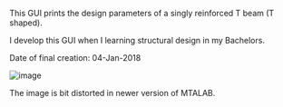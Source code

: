 This GUI prints the design parameters of a singly reinforced T beam (T shaped).

I develop this GUI when I learning structural design in my Bachelors.

Date of final creation: 04-Jan-2018


![image](https://user-images.githubusercontent.com/70601302/158071455-f9a39222-abb9-46e4-a783-7a0dca958abf.png)

The image is bit distorted in newer version of MTALAB.
